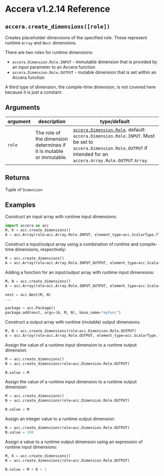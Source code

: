 [//]: # (Project: Accera)
[//]: # (Version: v1.2.14)

# Accera v1.2.14 Reference

## `accera.create_dimensions([role])`
Creates placeholder dimensions of the specified role. These represent runtime `Array` and `Nest` dimensions.

There are two roles for runtime dimensions:

* `accera.Dimension.Role.INPUT` - immutable dimension that is provided by an input parameter to an Accera function
* `accera.Dimension.Role.OUTPUT` - mutable dimension that is set within an Accera function

A third type of dimension, the compile-time dimension, is not covered here because it is just a constant.

## Arguments

argument | description | type/default
--- | --- | ---
`role` | The role of the dimension determines if it is mutable or immutable. | [`accera.Dimension.Role`](<../classes/Dimension/Role.md>). default: `accera.Dimension.Role.INPUT`. Must be set to `accera.Dimension.Role.OUTPUT` if intended for an `accera.Array.Role.OUTPUT` `Array`.

## Returns
Tuple of `Dimension`

## Examples

Construct an input array with runtime input dimensions:
```python
import accera as acc
M, K = acc.create_dimensions()
A = acc.Array(role=acc.Array.Role.INPUT, element_type=acc.ScalarType.float32, shape=(M, K))
```

Construct a input/output array using a combination of runtime and compile-time dimensions, respectively:
```python
M = acc.create_dimensions()
A = acc.Array(role=acc.Array.Role.INPUT_OUTPUT, element_type=acc.ScalarType.float32, shape=(M, 20))
```

Adding a function for an input/output array with runtime input dimensions:
```python
M, N = acc.create_dimensions()
A = acc.Array(role=acc.Array.Role.INPUT_OUTPUT, element_type=acc.ScalarType.float32, shape=(M, N))

nest = acc.Nest(M, N)
...

package = acc.Package()
package.add(nest, args=(A, M, N), base_name="myFunc")
```

Construct a output array with runtime (mutable) output dimensions.
```python
M, N = acc.create_dimensions(role=acc.Dimension.Role.OUTPUT)
A = acc.Array(role=acc.Array.Role.OUTPUT, element_type=acc.ScalarType.float32, shape=(M, N))
```

Assign the value of a runtime input dimension to a runtime output dimension:
```python
M = acc.create_dimensions()
N = acc.create_dimensions(role=acc.Dimension.Role.OUTPUT)

N.value = M
```

Assign the value of a runtime input dimension to a runtime output dimension:
```python
M = acc.create_dimensions()
N = acc.create_dimensions(role=acc.Dimension.Role.OUTPUT)

N.value = M
```

Assign an integer value to a runtime output dimension:
```python
N = acc.create_dimensions(role=acc.Dimension.Role.OUTPUT)
N.value = 100
```

Assign a value to a runtime output dimension using an expression of runtime input dimensions:
```python
M, K = acc.create_dimensions()
N = acc.create_dimensions(role=acc.Dimension.Role.OUTPUT)

N.value = M + K + 1
```


<div style="page-break-after: always;"></div>